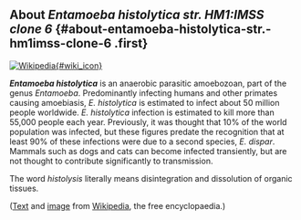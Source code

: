 About *Entamoeba histolytica str. HM1:IMSS clone 6* {#about-entamoeba-histolytica-str.-hm1imss-clone-6 .first}
---------------------------------------------------

[![Wikipedia](/img/wikipedia_logo_v2_en.png){#wiki_icon}](http://en.wikipedia.org/wiki/Entamoeba_histolytica)

***Entamoeba histolytica*** is an anaerobic parasitic amoebozoan, part
of the genus *Entamoeba*. Predominantly infecting humans and other
primates causing amoebiasis, *E. histolytica* is estimated to infect
about 50 million people worldwide. *E. histolytica* infection is
estimated to kill more than 55,000 people each year. Previously, it was
thought that 10% of the world population was infected, but these figures
predate the recognition that at least 90% of these infections were due
to a second species, *E. dispar*. Mammals such as dogs and cats can
become infected transiently, but are not thought to contribute
significantly to transmission.

The word *histolysis* literally means disintegration and dissolution of
organic tissues.

([Text](http://en.wikipedia.org/wiki/Entamoeba_histolytica) and
[image](https://commons.wikimedia.org/wiki/File:Entamoeba_histolytica.jpg)
from [Wikipedia](http://en.wikipedia.org/), the free encyclopaedia.)
